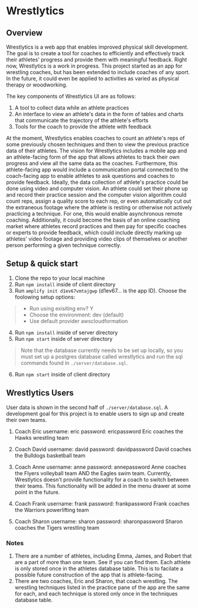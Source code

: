 # Wrestlytics

## Overview

Wrestlytics is a web app that enables improved physical skill development. The goal is to create a tool for coaches to efficiently and effectively track their athletes' progress and provide them with meaningful feedback. Right now, Wrestlytics is a work in progress. This project started as an app for wrestling coaches, but has been extended to include coaches of any sport. In the future, it could even be applied to activities as varied as physical therapy or woodworking.

The key components of Wrestlytics UI are as follows:

  1. A tool to collect data while an athlete practices
  2. An interface to view an athlete's data in the form of tables and charts that communicate the trajectory of the athlete's efforts
  3. Tools for the coach to provide the athlete with feedback

At the moment, Wrestlytics enables coaches to count an athlete's reps of some previously chosen techniques and then to view the previous practice data of their athletes. The vision for Wrestlytics includes a mobile app and an athlete-facing form of the app that allows athletes to track their own progress and view all the same data as the coaches. Furthermore, this athlete-facing app would include a communication portal connected to the coach-facing app to enable athletes to ask questions and coaches to provide feedback. Ideally, the data collection of athlete's practice could be done using video and computer vision. An athlete could set their phone up and record their practice session and the computer vision algorithm could count reps, assign a quality score to each rep, or even automatically cut out the extraneous footage where the athlete is resting or otherwise not actively practicing a technique. For one, this would enable asynchronous remote coaching. Additionally, it could become the basis of an online coaching market where athletes record practices and then pay for specific coaches or experts to provide feedback, which could include directly marking up athletes' video footage and providing video clips of themselves or another person performing a given technique correctly.

## Setup & quick start

1. Clone the repo to your local machine
2. Run ```npm install``` inside of client directory
3. Run ```amplify init d1ev67vmtajgwp``` (d1ev67... is the app ID). Choose the foolowing setup options:

  > + Run using exisiting env? Y
  > + Choose the environment: dev (default)
  > + Use default provider awscloudformation

4. Run ```npm install``` inside of server directory
5. Run ```npm start``` inside of server directory

  > Note that the database currently needs to be set up locally, so you must set up a postgres database called wrestlytics and run the sql commands found in ```./server/database.sql```.

6. Run ```npm start``` inside of client directory

## Wrestlytics Users

User data is shown in the second half of ```./server/database.sql```. A development goal for this project is to enable users to sign up and create their own teams.

1. Coach Eric
  username: eric
  password: ericpassword
  Eric coaches the Hawks wrestling team

2. Coach David
  username: david
  password: davidpassword
  David coaches the Bulldogs basketball team

3. Coach Anne
  username: anne
  password: annepassword
  Anne coaches the Flyers volleyball team AND the Eagles swim team. Currently, Wrestlytics doesn't provide functionality for a coach to switch  between their teams. This functionality will be added in the menu drawer at some point in the future.

4. Coach Frank
  username: frank
  password: frankpassword
  Frank coaches the Warriors powerlifting team

5. Coach Sharon
  username: sharon
  password: sharonpassword
  Sharon coaches the Tigers wrestling team

### Notes

1. There are a number of athletes, including Emma, James, and Robert that are a part of more than one team. See if you can find them. Each athlete is only stored once in the athletes database table. This is to facilate a possible future construction of the app that is athlete-facing.
2. There are two coaches, Eric and Sharon, that coach wrestling. The wrestling techniques listed in the practice pane of the app are the same for each, and each technique is stored only once in the techniques database table.
